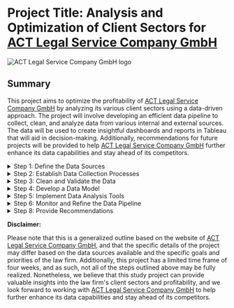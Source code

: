 # Project Title: Analysis and Optimization of Client Sectors for [ACT Legal Service Company GmbH](https://actlegal.com/)

![ACT Legal Service Company GmbH logo](legal_network/images/act_logo.jpeg)

## Summary
This project aims to optimize the profitability of [ACT Legal Service Company GmbH](https://actlegal.com/) by analyzing its various client sectors using a data-driven approach. The project will involve developing an efficient data pipeline to collect, clean, and analyze data from various internal and external sources. The data will be used to create insightful dashboards and reports in Tableau that will aid in decision-making. Additionally, recommendations for future projects will be provided to help [ACT Legal Service Company GmbH](https://actlegal.com/) further enhance its data capabilities and stay ahead of its competitors.

<details><summary>Step 1: Define the Data Sources</summary>
<p>

* Identify all the sources of data that the law firm wants to analyze, including internal data sources such as financial records, customer data, and employee data, and external data sources such as market research reports, social media data, and economic indicators.
* Determine the format of the data (e.g. structured or unstructured) and how frequently it is updated.
* Determine if there are any legal or regulatory restrictions that need to be considered when collecting or analyzing the data.

</p>
</details>

<details><summary>Step 2: Establish Data Collection Processes</summary>
<p>

* Determine the best way to collect data from each source, taking into account the frequency of updates, the size of the data, and any legal or privacy requirements.
* Develop scripts or automation tools to collect the data on a regular basis, and test these tools to ensure they are functioning properly.
* Ensure that the data is securely stored and backed up to protect against data loss or security breaches.

</p>
</details>

<details><summary>Step 3: Clean and Validate the Data</summary>
<p>

* Clean the data to ensure it is accurate and consistent, and remove any duplicates or irrelevant information.
* Validate the data to ensure that it is complete and accurate, and that it meets the legal and privacy requirements of the law firm.
* Create a master data set that combines data from different sources and eliminates any redundant data.

</p>
</details>

<details><summary>Step 4: Develop a Data Model</summary>
<p>

* Determine the best way to structure the data so that it can be easily analyzed and visualized.
* Develop a data model that captures the relationships between the different types of data, and ensures that the data is properly normalized and indexed for efficient analysis.
* Test the data model to ensure that it can handle the volume of data and types of analysis required by the law firm.

</p>
</details>

<details><summary>Step 5: Implement Data Analysis Tools</summary>
<p>

* Choose the best data analysis tools for the law firm's needs, such as data visualization tools like Tableau.
* Set up these tools and configure them to work with the law firm's data pipeline.
* Develop custom dashboards and reports as needed to handle the unique needs of the law firm.

</p>
</details>

<details><summary>Step 6: Monitor and Refine the Data Pipeline</summary>
<p>

* Continuously monitor the data pipeline to ensure that it is functioning properly and providing accurate insights.
* Incorporate new data sources into the pipeline as needed, and optimize the data model to improve performance.
* Refine the data analytics capabilities as needed to ensure that the law firm is getting the insights it needs to make informed decisions.
* Ensure that the data pipeline is scalable and can handle increases in data volume or complexity over time.

</p>
</

<details><summary>Step 7: Create Dashboards and Reports</summary>
<p>

* Use Tableau to create dashboards and reports that visualize the insights generated by the data pipeline.
* Work with the law firm's stakeholders to determine the best way to present the data and ensure that it is actionable.
* Ensure that the dashboards and reports are customizable and can be updated in real-time as new data becomes available.

</p>
</details>

<details><summary>Step 8: Provide Recommendations</summary>
<p>

* Analyze the data and provide insights to the law firm on the profitability of each sector it operates in.
* Identify areas where the law firm could improve its operations or take advantage of new opportunities.
* Note that the specific KPIs and recommendations will depend on the law firm's goals and priorities, and that these will be determined in consultation with the project team.
</p>
</details>

**Disclaimer:**

Please note that this is a generalized outline based on the website of [ACT Legal Service Company GmbH](https://actlegal.com/), and that the specific details of the project may differ based on the data sources available and the specific goals and priorities of the law firm. Additionally, this project has a limited time frame of four weeks, and as such, not all of the steps outlined above may be fully realized. Nonetheless, we believe that this study project can provide valuable insights into the law firm's client sectors and profitability, and we look forward to working with [ACT Legal Service Company GmbH](https://actlegal.com/) to help further enhance its data capabilities and stay ahead of its competitors. 

